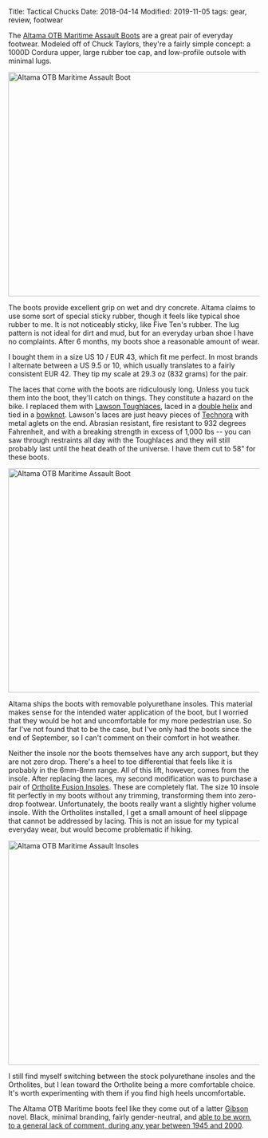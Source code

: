 Title: Tactical Chucks
Date: 2018-04-14
Modified: 2019-11-05
tags: gear, review, footwear

The [Altama OTB Maritime Assault Boots](https://originalfootwear.com/collections/altama/products/altama-maritime-assault-mid-1?variant=42541947717) are a great pair of everyday footwear. Modeled off of Chuck Taylors, they're a fairly simple concept: a 1000D Cordura upper, large rubber toe cap, and low-profile outsole with minimal lugs.

<a href="https://www.flickr.com/photos/pigmonkey/40564144685/in/dateposted/" title="Altama OTB Maritime Assault Boot"><img src="https://farm1.staticflickr.com/803/40564144685_c2c798c9d8_c.jpg" width="800" height="450" alt="Altama OTB Maritime Assault Boot"></a>

The boots provide excellent grip on wet and dry concrete. Altama claims to use some sort of special sticky rubber, though it feels like typical shoe rubber to me. It is not noticeably sticky, like Five Ten's rubber. The lug pattern is not ideal for dirt and mud, but for an everyday urban shoe I have no complaints. After 6 months, my boots shoe a reasonable amount of wear.

I bought them in a size US 10 / EUR 43, which fit me perfect. In most brands I alternate between a US 9.5 or 10, which usually translates to a fairly consistent EUR 42. They tip my scale at 29.3 oz (832 grams) for the pair.

The laces that come with the boots are ridiculously long. Unless you tuck them into the boot, they'll catch on things. They constitute a hazard on the bike. I replaced them with [Lawson Toughlaces](http://lawsonequipment.com/Technora-Toughlaces-p1080.html), laced in a [double helix](https://www.fieggen.com/shoelace/doublehelixlacing.htm) and tied in a [bowknot](https://www.fieggen.com/shoelace/twoloopknot.htm). Lawson's laces are just heavy pieces of [Technora](https://en.wikipedia.org/wiki/Technora) with metal aglets on the end. Abrasian resistant, fire resistant to 932 degrees Fahrenheit, and with a breaking strength in excess of 1,000 lbs -- you can saw through restraints all day with the Toughlaces and they will still probably last until the heat death of the universe. I have them cut to 58" for these boots.

<a href="https://www.flickr.com/photos/pigmonkey/39649097480/in/dateposted/" title="Altama OTB Maritime Assault Boot"><img src="https://farm1.staticflickr.com/889/39649097480_174ee32644_c.jpg" width="800" height="450" alt="Altama OTB Maritime Assault Boot"></a>

Altama ships the boots with removable polyurethane insoles. This material makes sense for the intended water application of the boot, but I worried that they would be hot and uncomfortable for my more pedestrian use. So far I've not found that to be the case, but I've only had the boots since the end of September, so I can't comment on their comfort in hot weather.

Neither the insole nor the boots themselves have any arch support, but they are not zero drop. There's a heel to toe differential that feels like it is probably in the 6mm-8mm range. All of this lift, however, comes from the insole. After replacing the laces, my second modification was to purchase a pair of [Ortholite Fusion Insoles](https://www.amazon.com/Ortholite-Fusion-Insole-M10/dp/B0037TKMYU/). These are completely flat. The size 10 insole fit perfectly in my boots without any trimming, transforming them into zero-drop footwear. Unfortunately, the boots really want a slightly higher volume insole. With the Ortholites installed, I get a small amount of heel slippage that cannot be addressed by lacing. This is not an issue for my typical everyday wear, but would become problematic if hiking.

<a href="https://www.flickr.com/photos/pigmonkey/40564137035/in/dateposted/" title="Altama OTB Maritime Assault Insoles"><img src="https://farm1.staticflickr.com/783/40564137035_6d15308ca8_c.jpg" width="800" height="450" alt="Altama OTB Maritime Assault Insoles"></a>

I still find myself switching between the stock polyurethane insoles and the Ortholites, but I lean toward the Ortholite being a more comfortable choice. It's worth experimenting with them if you find high heels uncomfortable.

The Altama OTB Maritime boots feel like they come out of a latter [Gibson](https://en.wikipedia.org/wiki/William_Gibson) novel. Black, minimal branding, fairly gender-neutral, and [able to be worn, to a general lack of comment, during any year between 1945 and 2000](https://www.goodreads.com/quotes/427079-cpus-cayce-pollard-units-that-s-what-damien-calls-the-clothing).
